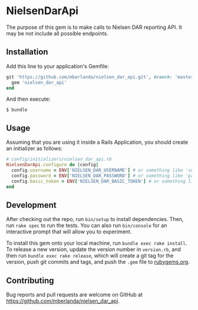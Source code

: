 # NielsenDarApi

The purpose of this gem is to make calls to Nielsen DAR reporting API.
It may be not include all possible endpoints.

## Installation

Add this line to your application's Gemfile:

```ruby
git 'https://github.com/mberlanda/nielsen_dar_api.git', branch: 'master' do
  gem 'nielsen_dar_api'
end
```

And then execute:

    $ bundle

## Usage

Assuming that you are using it inside a Rails Application, you should create an initializer as follows:

```rb
# config/initializers/nielsen_dar_api.rb
NielsenDarApi.configure do |config|
  config.username = ENV['NIELSEN_DAR_USERNAME'] # or something like 'someone@example.com'
  config.password = ENV['NIELSEN_DAR_PASSWORD'] # or something like 'password'
  config.basic_token = ENV['NIELSEN_DAR_BASIC_TOKEN'] # or something like 'Basic c29tZW9uZUBleGFtcGxlLmNvbTpwYXNzd29yZA=='
end
```



## Development

After checking out the repo, run `bin/setup` to install dependencies. Then, run `rake spec` to run the tests. You can also run `bin/console` for an interactive prompt that will allow you to experiment.

To install this gem onto your local machine, run `bundle exec rake install`. To release a new version, update the version number in `version.rb`, and then run `bundle exec rake release`, which will create a git tag for the version, push git commits and tags, and push the `.gem` file to [rubygems.org](https://rubygems.org).

## Contributing

Bug reports and pull requests are welcome on GitHub at https://github.com/mberlanda/nielsen_dar_api.

